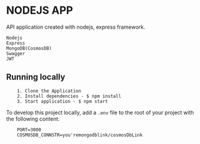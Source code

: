 # NODEJS APP

API application created with nodejs, express framework.
```
Nodejs
Express
MongoDB(CosmosDB)
Swagger
JWT
```

## Running locally

```
	1. Clone the Application
	2. Install dependencies - $ npm install 
	3. Start application - $ npm start
```

To develop this project locally, add a `.env` file to the root of your project with the following content:

```
	PORT=3000
	COSMOSDB_CONNSTR=you'remongodblink/cosmosDbLink
```
